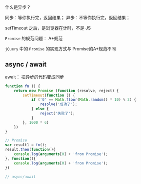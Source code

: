 什么是异步？

同步：等你执行完，返回结果；
异步：不等你执行完，返回结果；


setTimeout 之后，是浏览器在计时，不是 JS

`Promise` 的规范问题： A+规范

`jQuery` 中的 `Promise` 的实现方式与 Promise的A+规范不同

async / await
---
await： 把异步的代码变成同步

```javascript
function fn () {
    return new Promise (function (resolve, reject) {
        setTimeout(function () {
            if ('0' == Math.floor(Math.random() * 10) % 2) {
                resolve('成功了');
            } else {
                reject('失败了');   
            }
        }, 1000 * 6)
    })
}

// Promise
var result1 = fn();
result.then(function(){
	console.log(arguments[0] + 'from Promise');
}, function(){
	console.log(arguments[0] + 'from Promise');
})

// async/await


```

